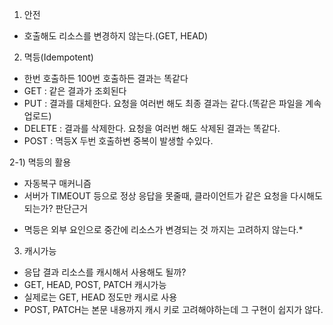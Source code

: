 1. 안전
- 호출해도 리소스를 변경하지 않는다.(GET, HEAD)

2. 멱등(Idempotent)
- 한번 호출하든 100번 호출하든 결과는 똑같다
- GET : 같은 결과가 조회된다
- PUT : 결과를 대체한다. 요청을 여러번 해도 최종 결과는 같다.(똑같은 파일을 계속 업로드)
- DELETE : 결과를 삭제한다. 요청을 여러번 해도 삭제된 결과는 똑같다.
- POST : 멱등X 두번 호출하변 중복이 발생할 수있다.

2-1) 멱등의 활용
- 자동복구 매커니즘
- 서버가 TIMEOUT 등으로 정상 응답을 못줄때, 클라이언트가 같은 요청을 다시해도 되는가? 판단근거
* 멱등은 외부 요인으로 중간에 리소스가 변경되는 것 까지는 고려하지 않는다.*

3. 캐시가능
- 응답 결과 리소스를 캐시해서 사용해도 될까?
- GET, HEAD, POST, PATCH 캐시가능
- 실제로는 GET, HEAD 정도만 캐시로 사용
- POST, PATCH는 본문 내용까지 캐시 키로 고려해야하는데 그 구현이 쉽지가 않다.


